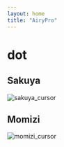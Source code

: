 ```yaml
---
layout: home
title: "AiryPro"
---
```


# dot
## Sakuya

![sakuya_cursor](sakuya_cur.gif "sakuya cursor")

## Momizi

![momizi_cursor](momizi_cur.gif "momizi_cursor")
